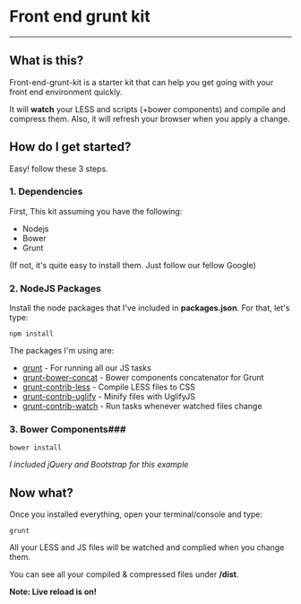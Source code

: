 # Front end grunt kit

----
## What is this?
Front-end-grunt-kit is a starter kit that can help you get going with your front end environment quickly.

It will **watch** your LESS and scripts (+bower components) and compile and compress them. Also, it will refresh your browser when you apply a change.


## How do I get started? ##
Easy! follow these 3 steps.

### 1. Dependencies ###

First, This kit assuming you have the following:

* Nodejs 
* Bower
* Grunt

(If not, it's quite easy to install them. Just follow our fellow Google)

### 2. NodeJS Packages ###

Install the node packages that I've included in **packages.json**. For that, let's type:

    npm install

The packages I'm using are:

* [grunt](http://gruntjs.com/) - For running all our JS tasks
* [grunt-bower-concat](https://github.com/sapegin/grunt-bower-concat) - Bower components concatenator for Grunt
* [grunt-contrib-less](https://github.com/gruntjs/grunt-contrib-less) - Compile LESS files to CSS
* [grunt-contrib-uglify](https://github.com/gruntjs/grunt-contrib-uglify) - Minify files with UglifyJS
* [grunt-contrib-watch](https://github.com/gruntjs/grunt-contrib-watch) - Run tasks whenever watched files change

### 3. Bower Components###

    bower install

*I included jQuery and Bootstrap for this example*


## Now what? ##
Once you installed everything, open your terminal/console and type:
    
    grunt

All your LESS and JS files will be watched and complied when you change them. 

You can see all your compiled & compressed files under **/dist**.

**Note: Live reload is on!**